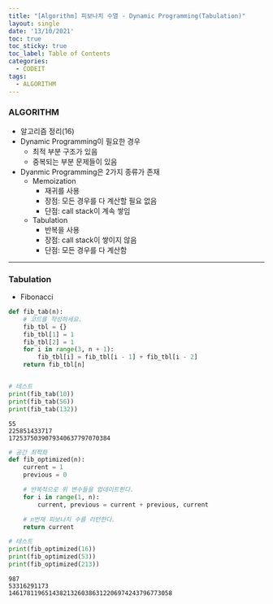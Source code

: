 ```yaml
---
title: "[Algorithm] 피보나치 수열 - Dynamic Programming(Tabulation)"
layout: single
date: '13/10/2021'
toc: true
toc_sticky: true
toc_label: Table of Contents
categories:
  - CODEIT
tags:
  - ALGORITHM
---
```


### ALGORITHM
* 알고리즘 정리(16)
* Dynamic Programming이 필요한 경우
  * 최적 부분 구조가 있음
  * 중복되는 부분 문제들이 있음
* Dyanmic Programming은 2가지 종류가 존재
    * Memoization
        * 재귀를 사용
        * 장점: 모든 경우를 다 계산할 필요 없음
        * 단점: call stack이 계속 쌓임
    * Tabulation
        * 반복을 사용
        * 장점: call stack이 쌓이지 않음
        * 단점: 모든 경우를 다 계산함

---

### Tabulation
* Fibonacci


```python
def fib_tab(n):
    # 코드를 작성하세요.
    fib_tbl = {}
    fib_tbl[1] = 1
    fib_tbl[2] = 1
    for i in range(3, n + 1):
        fib_tbl[i] = fib_tbl[i - 1] + fib_tbl[i - 2]
    return fib_tbl[n]


# 테스트
print(fib_tab(10))
print(fib_tab(56))
print(fib_tab(132))
```

    55
    225851433717
    1725375039079340637797070384



```python
# 공간 최적화
def fib_optimized(n):
    current = 1
    previous = 0

    # 반복적으로 위 변수들을 업데이트한다.
    for i in range(1, n):
        current, previous = current + previous, current

    # n번재 피보나치 수를 리턴한다.
    return current

# 테스트
print(fib_optimized(16))
print(fib_optimized(53))
print(fib_optimized(213))
```

    987
    53316291173
    146178119651438213260386312206974243796773058

